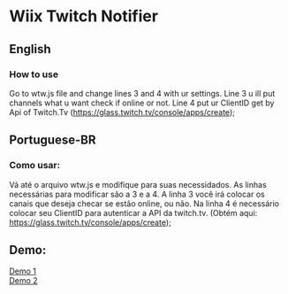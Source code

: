 # Wiix Twitch Notifier 

## English
### How to use

Go to wtw.js file and change lines 3 and 4 with ur settings. 
Line 3 u ill put channels what u want check if online or not.
Line 4 put ur ClientID get by Api of Twitch.Tv (https://glass.twitch.tv/console/apps/create);

## Portuguese-BR
### Como usar:

Vá até o arquivo wtw.js e modifique para suas necessidados.
As linhas necessárias para modificar são a 3 e a 4.
A linha 3 você irá colocar os canais que deseja checar se estão online, ou não.
Na linha 4 é necessário colocar seu ClientID para autenticar a API da twitch.tv. (Obtém aqui: <a href="https://glass.twitch.tv/console/apps/create">https://glass.twitch.tv/console/apps/create</a>);

## Demo: 
<a href="riot-global.com.br" target="_blank">Demo 1</a>
<br>
<a href="lycanzito.com.br" target="_blank">Demo 2</a>



